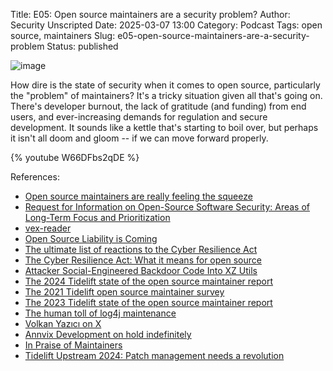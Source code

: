 Title: E05: Open source maintainers are a security problem?
Author: Security Unscripted
Date: 2025-03-07 13:00
Category: Podcast
Tags: open source, maintainers
Slug: e05-open-source-maintainers-are-a-security-problem
Status: published

![image]({static}/covers/e05.png)

How dire is the state of security when it comes to open source, particularly the "problem" of maintainers?  It's a tricky situation given all that's going on.  There's developer burnout, the lack of gratitude (and funding) from end users, and ever-increasing demands for regulation and secure development.  It sounds like a kettle that's starting to boil over, but perhaps it isn't all doom and gloom -- if we can move forward properly.

{% youtube W66DFbs2qDE %}

References:

* [Open source maintainers are really feeling the squeeze](https://www.theregister.com/2025/02/16/open_source_maintainers_state_of_open/)
* [Request for Information on Open-Source Software Security: Areas of Long-Term Focus and Prioritization](https://www.federalregister.gov/d/2023-17239/p-39)
* [vex-reader](https://pypi.org/project/vex-reader/)
* [Open Source Liability is Coming](https://developersalliance.org/open-source-liability-is-coming/)
* [The ultimate list of reactions to the Cyber Resilience Act](https://opensource.org/blog/the-ultimate-list-of-reactions-to-the-cyber-resilience-act)
* [The Cyber Resilience Act: What it means for open source](https://ubuntu.com/blog/the-cyber-resilience-act-what-it-means-for-open-source)
* [Attacker Social-Engineered Backdoor Code Into XZ Utils](https://www.darkreading.com/application-security/attacker-social-engineered-backdoor-code-into-xz-utils)
* [The 2024 Tidelift state of the open source maintainer report](https://explore.tidelift.com/2024-tidelift-survey/2024-tidelift-state-of-the-open-source-maintainer-report)
* [The 2021 Tidelift open source maintainer survey](https://explore.tidelift.com/2024-tidelift-survey/2021-maintainer-survey)
* [The 2023 Tidelift state of the open source maintainer report](https://explore.tidelift.com/2024-tidelift-survey/2023-open-source-maintainer-survey)
* [The human toll of log4j maintenance](https://dev.to/yawaramin/the-human-toll-of-log4j-maintenance-35ap)
* [Volkan Yazıcı on X](https://x.com/yazicivo/status/1469349956880408583)
* [Annvix Development on hold indefinitely](https://marc.info/?l=annvix-announce&m=120691570712289&w=2)
* [In Praise of Maintainers](https://pragdave.me/thoughts/active/2023-09-21-in-praise-of-maintainers.html)
* [Tidelift Upstream 2024: Patch management needs a revolution](https://www.youtube.com/watch?v=bdJAC_3PonY)

